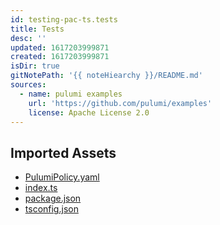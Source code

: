 ```yaml
---
id: testing-pac-ts.tests
title: Tests
desc: ''
updated: 1617203999871
created: 1617203999871
isDir: true
gitNotePath: '{{ noteHiearchy }}/README.md'
sources:
  - name: pulumi examples
    url: 'https://github.com/pulumi/examples'
    license: Apache License 2.0
---
```

## Imported Assets

- [PulumiPolicy.yaml](/assets/pulumipolicy.yaml)
- [index.ts](/assets/index.ts)
- [package.json](/assets/package.json)
- [tsconfig.json](/assets/tsconfig.json)


